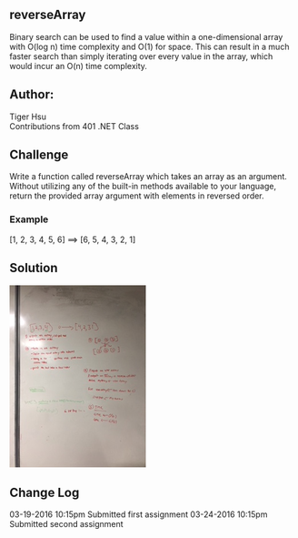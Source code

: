 ## reverseArray
Binary search can be used to find a value within a one-dimensional array with 
O(log n) time complexity and O(1) for space. This can result in a much faster
search than simply iterating over every value in the array, which would
incur an O(n) time complexity.

## Author: 
Tiger Hsu <br>
Contributions from 401 .NET Class


## Challenge
Write a function called reverseArray which takes an array as an argument. Without utilizing any of the built-in methods available to your language, return the provided array argument with elements in reversed order.

### Example
[1, 2, 3, 4, 5, 6] ==> [6, 5, 4, 3, 2, 1]
 

## Solution
![Reverse image](/Assets/Reverse_array.JPG)

## Change Log

03-19-2016 10:15pm Submitted first assignment 
03-24-2016 10:15pm Submitted second assignment 